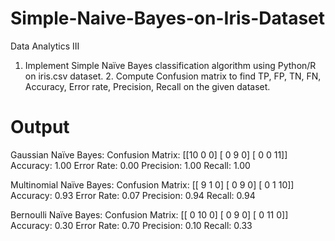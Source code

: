 # Simple-Naive-Bayes-on-Iris-Dataset
Data Analytics III
1. Implement Simple Naïve Bayes classification algorithm using Python/R on iris.csv dataset. 2. Compute Confusion matrix to find TP, FP, TN, FN, Accuracy, Error rate, Precision, Recall  on the given dataset.
# Output

Gaussian Naïve Bayes:
Confusion Matrix:
[[10  0  0]
 [ 0  9  0]
 [ 0  0 11]]
Accuracy: 1.00
Error Rate: 0.00
Precision: 1.00
Recall: 1.00

Multinomial Naïve Bayes:
Confusion Matrix:
[[ 9  1  0]
 [ 0  9  0]
 [ 0  1 10]]
Accuracy: 0.93
Error Rate: 0.07
Precision: 0.94
Recall: 0.94

Bernoulli Naïve Bayes:
Confusion Matrix:
[[ 0 10  0]
 [ 0  9  0]
 [ 0 11  0]]
Accuracy: 0.30
Error Rate: 0.70
Precision: 0.10
Recall: 0.33
